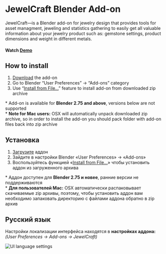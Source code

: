JewelCraft Blender Add-on
==========================
JewelCraft—is a Blender add-on for jewelry design that provides tools for asset managment, jeweling and statistics gathering to easily get all valuable information about your jewelry product such as: gemstone settings, product dimensions and weight in different metals.


#### Watch [Demo]


How to install
--------------------------
1. [Download][master.zip] the add-on
2. Go to Blender “User Preferences” → “Add-ons” category
3. Use “[Install from File…]” feature to install add-on from downloaded zip archive

\* Add-on is available for **Blender 2.75 and above**, versions below are not supported  
\* **Note for Mac users:** OSX will automatically unpack downloaded zip archive, so in order to install the add-on you should pack folder with add-on files back into zip archive


Установка
--------------------------
1. [Загрузите][master.zip] аддон
2. Зайдите в настройки Blender «User Preferences» → «Add-ons»
3. Воспользуйтесь функцией «[Install from File…]» чтобы установить аддон из загруженного архива

\* Аддон доступен для **Blender 2.75 и новее**, ранние версии не поддерживаются  
\* **Для пользователей Mac:** OSX автоматически распаковывает скачиваемые zip архивы, поэтому, чтобы установить аддон вам необходимо запаковать директорию с файлами аддона обратно в zip архив


Русский язык
--------------------------
Настройки локализации интерфейса находятся в **настройках аддона:**  
_(User Preferences → Add-ons → JewelCraft)_

![UI language settings]




[Demo]: https://youtu.be/XZ6uIdNnrHk
[master.zip]: https://github.com/mrachinskiy/blender-addon-jewelcraft/archive/master.zip
[Install from File…]: https://blender.org/manual/advanced/scripting/python/add_ons.html#installation-of-a-3rd-party-add-on
[UI language settings]: http://i.imgur.com/WaSR9c9.png
